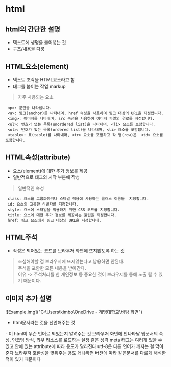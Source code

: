 # html 

## html의 간단한 설명
- 텍스트에 생명을 불어넣는 것
- 구조/내용을 다룸

## HTML요소(element)
  - 텍스트 조각을 HTML요소라고 함
  - 태그를 붙이는 작업 markup
  
 > 자주 사용되는 요소

     <p>: 문단을 나타냅니다.
     <a>: 링크(anchor)를 나타내며, href 속성을 사용하여 링크 대상의 URL을 지정합니다.
     <img>: 이미지를 나타내며, src 속성을 사용하여 이미지 파일의 경로를 지정합니다.
     <ul>: 번호가 없는 목록(unordered list)을 나타내며, <li> 요소를 포함합니다.
     <ol>: 번호가 있는 목록(ordered list)을 나타내며, <li> 요소를 포함합니다.
     <table>: 표(table)를 나타내며, <tr> 요소를 포함하고 각 행(row)은  <td> 요소를 포함합니다.
  
## HTML속성(attribute)
  - 요소(element)에 대한 추가 정보를 제공
  - 일반적으로 태그의 시작 부분에 작성

> 일반적인 속성

     class: 요소를 그룹화하거나 스타일 적용에 사용하는 클래스 이름을  지정합니다.
     id: 요소의 고유한 식별자를 지정합니다.
     style: 요소에 스타일을 적용하기 위한 CSS 코드를 지정합니다.
     title: 요소에 대한 추가 정보를 제공하는 툴팁을 지정합니다.
     href: 링크 요소에서 링크 대상의 URL을 지정합니다.

## HTML주석
  - 작성은 되어있는 코드를 브라우저 화면에 뜨지않도록 하는 것
 
> 조심해야할 점
     브라우저에 뜨지않는다고 남용하면 안된다.  
     주석을 포함한 모든 내용을 받아간다.   
     이유 -> 주석처리를 한 개인정보 등 중요한 것이 브라우저를 통해 노출 될 수 있기 때문이다.

## 이미지 추가 설명
![Example.img]("C:\Users\kimbo\OneDrive - 계명대학교\바탕 화면")

<!DOCTYPE html>
- html문서라는 것을 선언해주는 것

<html lang="ko"> 
- 이 html이 무슨 언어로 되었는지 알려주는 것

<head>
브라우저 화면에 안나타남
웹문서의 속성, 인코딩 방식, 외부 리소스를 로드하는 설정 같은 성격

<meta charset="UTF-8">
meta 태그는 여러개 있을 수 있고 안에 있는 attribute에 따라 용도가 달라진다
utf-8은 다른 언어가 깨지는 걸 막아준다

<meta http-equiv="X-UA-Compatible" content="IE=edge">
브라우저 호환성을 맞춰주는 용도
왜냐하면 버전에 따라 같은문서를 다르게 해석한 적이 있기 때문이다


